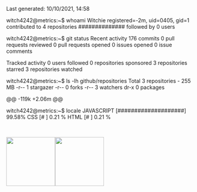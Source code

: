 Last generated: 10/10/2021, 14:58

witch4242@metrics:~$ whoami
Witchie registered=-2m, uid=0405, gid=1
  contributed to 4 repositories ##############
  followed by 0 users

witch4242@metrics:~$ git status
Recent activity
    176 commits
      0 pull requests reviewed
      0 pull requests opened
      0 issues opened
      0 issue comments

Tracked activity
      0 users followed
      0 repositories sponsored
      3 repositories starred
      3 repositories watched

witch4242@metrics:~$ ls -lh github/repositories
Total 3 repositories - 255 MB
-r--      1  stargazer
-r--      0  forks
-r--      3  watchers
dr-x      0  packages

@@ -119k +2.06m @@

witch4242@metrics:~$ locale
JAVASCRIPT   [####################] 99.58%
CSS          [#                   ] 0.21 %
HTML         [#                   ] 0.21 %


<br/>

<img align="" height='130px' src="https://github-readme-stats.vercel.app/api?username=WITCH4242&hide_title=true&show_icons=true&include_all_commits=true&line_height=21&bg_color=0,EC6C6C,FFD479,FFFC79,73FA79&theme=graywhite" /><img align="" height='130px' src="https://github-readme-stats.vercel.app/api/top-langs/?username=WITCH4242&hide_title=true&layout=compact&bg_color=0,73FA79,73FDFF,7A81FF&theme=graywhite" />

<br/>




<!---
WITCH4242/WITCH4242 is a ✨ special ✨ repository because its `README.md` (this file) appears on your GitHub profile.
You can click the Preview link to take a look at your changes.
--->
